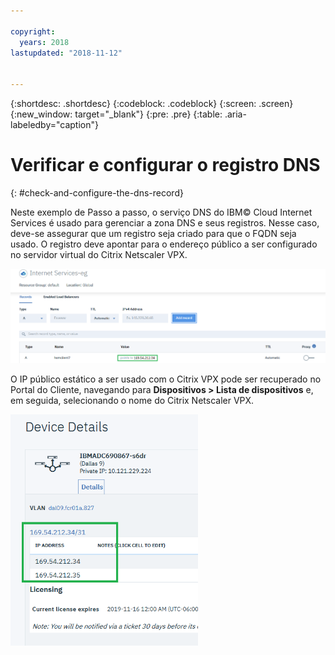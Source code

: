 ```yaml
---

copyright:
  years: 2018
lastupdated: "2018-11-12"


---
```


{:shortdesc: .shortdesc}
{:codeblock: .codeblock}
{:screen: .screen}
{:new_window: target="_blank"}
{:pre: .pre}
{:table: .aria-labeledby="caption"}

# Verificar e configurar o registro DNS
{: #check-and-configure-the-dns-record}

Neste exemplo de Passo a passo, o serviço DNS do IBM© Cloud Internet Services é usado para gerenciar a zona DNS e seus registros. Nesse caso, deve-se assegurar que um registro seja criado para que o FQDN seja usado. O registro deve apontar para o endereço público a ser configurado no servidor virtual do Citrix Netscaler VPX.

<img src="images/12-add-record.png" alt="drawing" style="width: 700px;"/>

O IP público estático a ser usado com o Citrix VPX pode ser recuperado no Portal do Cliente, navegando para **Dispositivos > Lista de dispositivos** e, em seguida, selecionando o nome do Citrix Netscaler VPX.

<img src="images/13-check-ip.png" alt="drawing" style="width: 300px;"/>
